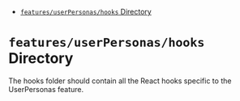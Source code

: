 <!-- START doctoc generated TOC please keep comment here to allow auto update -->
<!-- DON'T EDIT THIS SECTION, INSTEAD RE-RUN doctoc TO UPDATE -->

- [`features/userPersonas/hooks` Directory](#featuresuserpersonashooks-directory)

<!-- END doctoc generated TOC please keep comment here to allow auto update -->

# `features/userPersonas/hooks` Directory

The hooks folder should contain all the React hooks specific to the UserPersonas feature.
